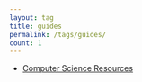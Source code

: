 ```yaml
---
layout: tag
title: guides
permalink: /tags/guides/
count: 1
---
```


- [Computer Science Resources](https://itsmejayd.github.io/blog/resources%20directory/cs-resources/)
